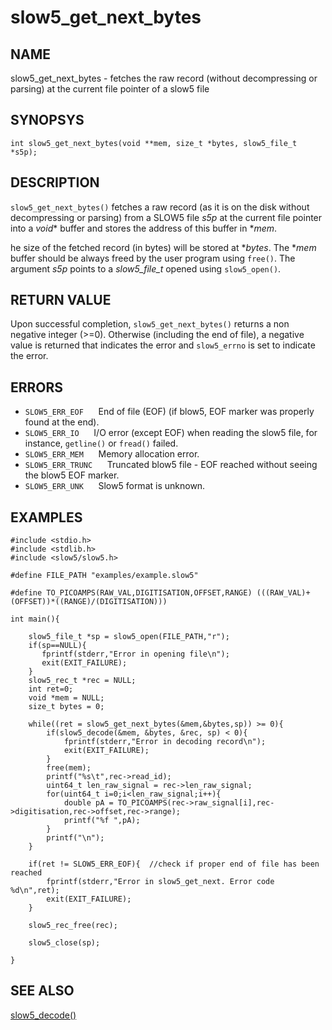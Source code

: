 # slow5_get_next_bytes

## NAME
slow5_get_next_bytes - fetches the raw record (without decompressing or parsing) at the current file pointer of a slow5 file

## SYNOPSYS
`int slow5_get_next_bytes(void **mem, size_t *bytes, slow5_file_t *s5p);`

## DESCRIPTION

`slow5_get_next_bytes()` fetches a raw record (as it is on the disk without decompressing or parsing) from a SLOW5 file *s5p* at the current file pointer into a *void** buffer and stores the address of this buffer in **mem*.

he size of the fetched record (in bytes) will be stored at **bytes*. The **mem* buffer should be always freed by the user program using `free()`. The argument *s5p* points to a *slow5_file_t* opened using `slow5_open()`.


## RETURN VALUE
Upon successful completion, `slow5_get_next_bytes()` returns a non negative integer (>=0). Otherwise (including the end of file), a negative value is returned that indicates the error and `slow5_errno` is set to indicate the error.

## ERRORS

* `SLOW5_ERR_EOF`
   &nbsp;&nbsp;&nbsp;&nbsp; End of file (EOF) (if blow5, EOF marker was properly found at the end).
* `SLOW5_ERR_IO`
   &nbsp;&nbsp;&nbsp;&nbsp; I/O error (except EOF) when reading the slow5 file, for instance, `getline()` or `fread()` failed.
* `SLOW5_ERR_MEM`
   &nbsp;&nbsp;&nbsp;&nbsp; Memory allocation error.
* `SLOW5_ERR_TRUNC`
  &nbsp;&nbsp;&nbsp;&nbsp; Truncated blow5 file - EOF reached without seeing the blow5 EOF marker.
*  `SLOW5_ERR_UNK`
  &nbsp;&nbsp;&nbsp;&nbsp; Slow5 format is unknown.

## EXAMPLES

```
#include <stdio.h>
#include <stdlib.h>
#include <slow5/slow5.h>

#define FILE_PATH "examples/example.slow5"

#define TO_PICOAMPS(RAW_VAL,DIGITISATION,OFFSET,RANGE) (((RAW_VAL)+(OFFSET))*((RANGE)/(DIGITISATION)))

int main(){

    slow5_file_t *sp = slow5_open(FILE_PATH,"r");
    if(sp==NULL){
       fprintf(stderr,"Error in opening file\n");
       exit(EXIT_FAILURE);
    }
    slow5_rec_t *rec = NULL;
    int ret=0;
    void *mem = NULL;
    size_t bytes = 0;

    while((ret = slow5_get_next_bytes(&mem,&bytes,sp)) >= 0){
        if(slow5_decode(&mem, &bytes, &rec, sp) < 0){
            fprintf(stderr,"Error in decoding record\n");
            exit(EXIT_FAILURE);
        }
        free(mem);
        printf("%s\t",rec->read_id);
        uint64_t len_raw_signal = rec->len_raw_signal;
        for(uint64_t i=0;i<len_raw_signal;i++){
            double pA = TO_PICOAMPS(rec->raw_signal[i],rec->digitisation,rec->offset,rec->range);
            printf("%f ",pA);
        }
        printf("\n");
    }

    if(ret != SLOW5_ERR_EOF){  //check if proper end of file has been reached
        fprintf(stderr,"Error in slow5_get_next. Error code %d\n",ret);
        exit(EXIT_FAILURE);
    }

    slow5_rec_free(rec);

    slow5_close(sp);

}
```

## SEE ALSO

[slow5_decode()](slow5_decode.md)
